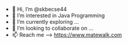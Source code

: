 - 👋 Hi, I’m @skbecse44
- 👀 I’m interested in Java Programming
- 🌱 I’m currently exploring ...
- 💞️ I’m looking to collaborate on ...
- 📫 Reach me --> https://www.matewalk.com

<!---
skbecse44/skbecse44 is a ✨ special ✨ repository because its `README.md` (this file) appears on your GitHub profile.
You can click the Preview link to take a look at your changes.
--->
